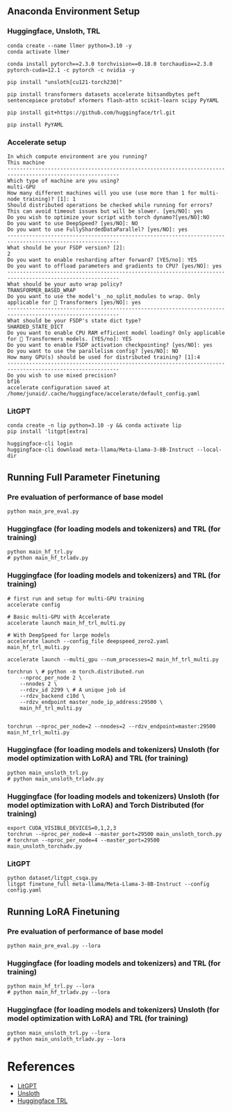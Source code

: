 
## Anaconda Environment Setup

### Huggingface, Unsloth, TRL
```code
conda create --name llmer python=3.10 -y
conda activate llmer

conda install pytorch==2.3.0 torchvision==0.18.0 torchaudio==2.3.0 pytorch-cuda=12.1 -c pytorch -c nvidia -y

pip install "unsloth[cu121-torch230]"

pip install transformers datasets accelerate bitsandbytes peft sentencepiece protobuf xformers flash-attn scikit-learn scipy PyYAML

pip install git+https://github.com/huggingface/trl.git

pip install PyYAML
```

### Accelerate setup
```code
In which compute environment are you running?
This machine
----------------------------------------------------------------------------------------------------------
Which type of machine are you using?
multi-GPU
How many different machines will you use (use more than 1 for multi-node training)? [1]: 1
Should distributed operations be checked while running for errors? This can avoid timeout issues but will be slower. [yes/NO]: yes
Do you wish to optimize your script with torch dynamo?[yes/NO]:NO
Do you want to use DeepSpeed? [yes/NO]: NO
Do you want to use FullyShardedDataParallel? [yes/NO]: yes
----------------------------------------------------------------------------------------------------------
What should be your FSDP version? [2]:
2
Do you want to enable resharding after forward? [YES/no]: YES
Do you want to offload parameters and gradients to CPU? [yes/NO]: yes
----------------------------------------------------------------------------------------------------------
What should be your auto wrap policy?
TRANSFORMER_BASED_WRAP
Do you want to use the model's _no_split_modules to wrap. Only applicable for 🤗 Transformers [yes/NO]: yes
----------------------------------------------------------------------------------------------------------
What should be your FSDP's state dict type?
SHARDED_STATE_DICT
Do you want to enable CPU RAM efficient model loading? Only applicable for 🤗 Transformers models. [YES/no]: YES
Do you want to enable FSDP activation checkpointing? [yes/NO]: yes
Do you want to use the parallelism config? [yes/NO]: NO
How many GPU(s) should be used for distributed training? [1]:4
----------------------------------------------------------------------------------------------------------
Do you wish to use mixed precision?
bf16
accelerate configuration saved at /home/junaid/.cache/huggingface/accelerate/default_config.yaml
```


### LitGPT
```code
conda create -n lip python=3.10 -y && conda activate lip
pip install 'litgpt[extra]

huggingface-cli login
huggingface-cli download meta-llama/Meta-Llama-3-8B-Instruct --local-dir
```


## Running Full Parameter Finetuning

### Pre evaluation of performance of base model
```code
python main_pre_eval.py
```

### Huggingface (for loading models and tokenizers) and TRL (for training)
```code
python main_hf_trl.py
# python main_hf_trladv.py
```

### Huggingface (for loading models and tokenizers) and TRL (for training)
```code
# first run and setup for multi-GPU training
accelerate config

# Basic multi-GPU with Accelerate
accelerate launch main_hf_trl_multi.py

# With DeepSpeed for large models
accelerate launch --config_file deepspeed_zero2.yaml main_hf_trl_multi.py

accelerate launch --multi_gpu --num_processes=2 main_hf_trl_multi.py

torchrun \ # python -m torch.distributed.run 
    --nproc_per_node 2 \
    --nnodes 2 \
    --rdzv_id 2299 \ # A unique job id 
    --rdzv_backend c10d \
    --rdzv_endpoint master_node_ip_address:29500 \
    main_hf_trl_multi.py


torchrun --nproc_per_node=2 --nnodes=2 --rdzv_endpoint=master:29500 main_hf_trl_multi.py
```



### Huggingface (for loading models and tokenizers) Unsloth (for model optimization with LoRA) and TRL (for training)
```code
python main_unsloth_trl.py
# python main_unsloth_trladv.py
```


### Huggingface (for loading models and tokenizers) Unsloth (for model optimization with LoRA) and Torch Distributed (for training)
```code
export CUDA_VISIBLE_DEVICES=0,1,2,3
torchrun --nproc_per_node=4 --master_port=29500 main_unsloth_torch.py
# torchrun --nproc_per_node=4 --master_port=29500  main_unsloth_torchadv.py
```


### LitGPT
```code
python dataset/litgpt_csqa.py
litgpt finetune_full meta-llama/Meta-Llama-3-8B-Instruct --config config.yaml
```


## Running LoRA Finetuning

### Pre evaluation of performance of base model
```code
python main_pre_eval.py --lora
```

### Huggingface (for loading models and tokenizers) and TRL (for training)
```code
python main_hf_trl.py --lora
# python main_hf_trladv.py --lora
```

### Huggingface (for loading models and tokenizers) Unsloth (for model optimization with LoRA) and TRL (for training)
```code
python main_unsloth_trl.py --lora
# python main_unsloth_trladv.py --lora
```



# References
- [LitGPT](litgpt/tutorials/finetune_full.md)
- [Unsloth](https://docs.unsloth.ai/get-started/fine-tuning-llms-guide)
- [Huggingface TRL](https://huggingface.co/docs/trl/index)